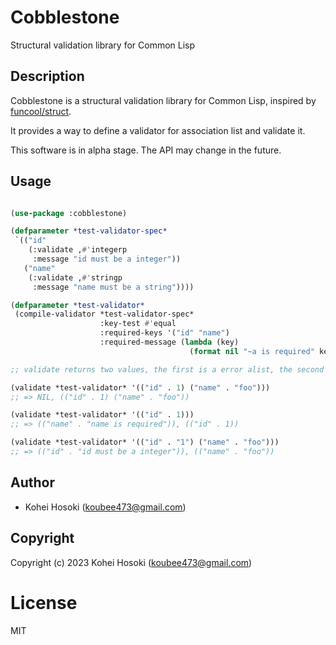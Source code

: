 # Cobblestone

Structural validation library for Common Lisp

## Description

Cobblestone is a structural validation library for Common Lisp, inspired by [funcool/struct](https://github.com/funcool/struct).

It provides a way to define a validator for association list and validate it.

This software is in alpha stage. The API may change in the future.

## Usage

 ```lisp

 (use-package :cobblestone)

(defparameter *test-validator-spec*
  `(("id"
     (:validate ,#'integerp
      :message "id must be a integer"))
    ("name"
     (:validate ,#'stringp
      :message "name must be a string"))))

(defparameter *test-validator*
  (compile-validator *test-validator-spec*
                     :key-test #'equal
                     :required-keys '("id" "name")
                     :required-message (lambda (key)
                                         (format nil "~a is required" key))))

;; validate returns two values, the first is a error alist, the second is a result alist.

(validate *test-validator* '(("id" . 1) ("name" . "foo")))
;; => NIL, (("id" . 1) ("name" . "foo"))

(validate *test-validator* '(("id" . 1)))
;; => (("name" . "name is required")), (("id" . 1))

(validate *test-validator* '(("id" . "1") ("name" . "foo")))
;; => (("id" . "id must be a integer")), (("name" . "foo"))
```

## Author

* Kohei Hosoki (koubee473@gmail.com)

## Copyright

Copyright (c) 2023 Kohei Hosoki (koubee473@gmail.com)

# License

MIT
